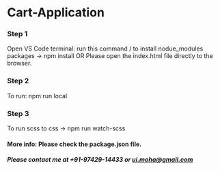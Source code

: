 # Cart-Application


### Step 1
Open VS Code terminal: run this command / to install nodue_modules packages -> npm install
OR
Please open the index.html file directly to the browser.

### Step 2
To run: npm run local

### Step 3
To run scss to css -> npm run watch-scss


#### More info: Please check the package.json file.


##### Please contact me at +91-97429-14433 or ui.moha@gmail.com
